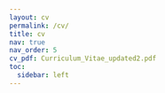 ```yaml
---
layout: cv
permalink: /cv/
title: cv
nav: true
nav_order: 5
cv_pdf: Curriculum_Vitae_updated2.pdf
toc:
  sidebar: left
---
```

